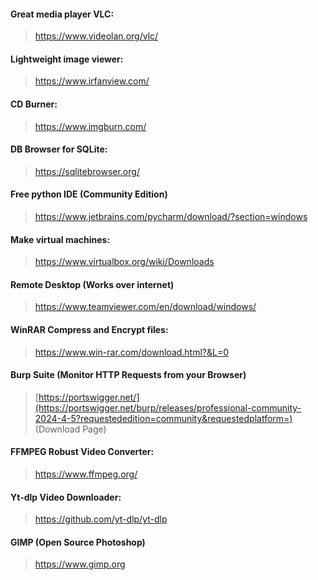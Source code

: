 #### Great media player VLC:
>https://www.videolan.org/vlc/


#### Lightweight image viewer:
>https://www.irfanview.com/


#### CD Burner:
>https://www.imgburn.com/


#### DB Browser for SQLite:
>https://sqlitebrowser.org/


#### Free python IDE (Community Edition)
>https://www.jetbrains.com/pycharm/download/?section=windows


#### Make virtual machines:
>https://www.virtualbox.org/wiki/Downloads


#### Remote Desktop (Works over internet)
>https://www.teamviewer.com/en/download/windows/


#### WinRAR Compress and Encrypt files:
>https://www.win-rar.com/download.html?&L=0


#### Burp Suite (Monitor HTTP Requests from your Browser)
>[https://portswigger.net/](https://portswigger.net/burp/releases/professional-community-2024-4-5?requestededition=community&requestedplatform=) (Download Page)


#### FFMPEG Robust Video Converter:
>https://www.ffmpeg.org/


#### Yt-dlp Video Downloader:
>https://github.com/yt-dlp/yt-dlp


#### GIMP (Open Source Photoshop)
>https://www.gimp.org
